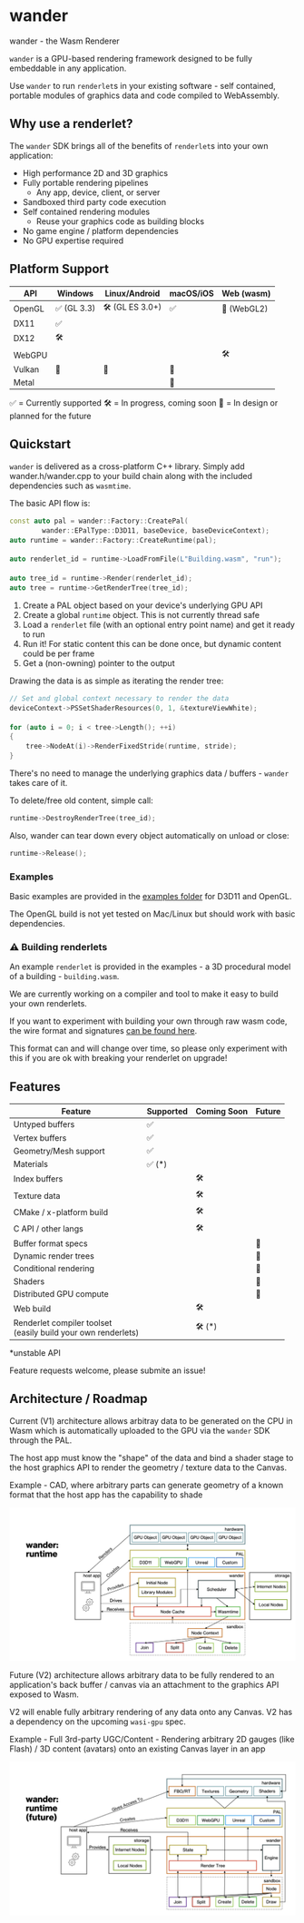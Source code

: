 # wander
wander - the Wasm Renderer

`wander` is a GPU-based rendering framework designed to be fully embeddable in any application.

Use `wander` to run `renderlet`s in your existing software - self contained, portable modules of graphics data and code compiled to WebAssembly. 

## Why use a renderlet?

The `wander` SDK brings all of the benefits of `renderlet`s into your own application:
* High performance 2D and 3D graphics
* Fully portable rendering pipelines
    * Any app, device, client, or server
* Sandboxed third party code execution
* Self contained rendering modules
    *  Reuse your graphics code as building blocks
* No game engine / platform dependencies
* No GPU expertise required

## Platform Support

| API    | Windows            | Linux/Android      | macOS/iOS          | Web (wasm)         |
| ------ | ------------------ | ------------------ | ------------------ | ------------------ |
| OpenGL | :white_check_mark: (GL 3.3)      | :hammer_and_wrench: (GL ES 3.0+)  | :white_check_mark: | :triangular_ruler: (WebGL2)      |
| DX11   | :white_check_mark: |                    |                    |                    |
| DX12   | :hammer_and_wrench: |                    |                    |                    |
| WebGPU |                    |                    |                    | :hammer_and_wrench: |
| Vulkan | :triangular_ruler: | :triangular_ruler: | :triangular_ruler: |                    |
| Metal  |                    |                    | :triangular_ruler: |                    |

:white_check_mark: = Currently supported
:hammer_and_wrench: = In progress, coming soon
:triangular_ruler: = In design or planned for the future


## Quickstart

`wander` is delivered as a cross-platform C++ library. Simply add wander.h/wander.cpp to your build chain along with the included dependencies such as `wasmtime`.

The basic API flow is:
```C++
const auto pal = wander::Factory::CreatePal(
        wander::EPalType::D3D11, baseDevice, baseDeviceContext);
auto runtime = wander::Factory::CreateRuntime(pal);

auto renderlet_id = runtime->LoadFromFile(L"Building.wasm", "run");

auto tree_id = runtime->Render(renderlet_id);
auto tree = runtime->GetRenderTree(tree_id);
```
1. Create a PAL object based on your device's underlying GPU API
2. Create a global `runtime` object. This is not currently thread safe
3. Load a `renderlet` file (with an optional entry point name) and get it ready to run
4. Run it! For static content this can be done once, but dynamic content could be per frame
5. Get a (non-owning) pointer to the output

Drawing the data is as simple as iterating the render tree:
```C++
// Set and global context necessary to render the data
deviceContext->PSSetShaderResources(0, 1, &textureViewWhite);

for (auto i = 0; i < tree->Length(); ++i)
{
    tree->NodeAt(i)->RenderFixedStride(runtime, stride);
}
```
There's no need to manage the underlying graphics data / buffers - `wander` takes care of it.

To delete/free old content, simple call:
```C++
runtime->DestroyRenderTree(tree_id);
```

Also, wander can tear down every object automatically on unload or close:
```C++
runtime->Release();
```

### Examples

Basic examples are provided in the [examples folder](examples/) for D3D11 and OpenGL.

The OpenGL build is not yet tested on Mac/Linux but should work with basic dependencies.

### :warning: Building renderlets

An example `renderlet` is provided in the examples - a 3D procedural model of a building - `building.wasm`.

We are currently working on a compiler and tool to make it easy to build your own renderlets.

If you want to experiment with building your own through raw wasm code, the wire format and signatures [can be found here](https://github.com/renderlet/wander/blob/e86d549606e24a04ae4b25544336b2744aec4ce0/wander.cpp#L331).

This format can and will change over time, so please only experiment with this if you are ok with breaking your renderlet on upgrade!

## Features

| Feature    | Supported            | Coming Soon    | Future        |
| ------ | ------------------ | ------------------ | ------------------ | 
| Untyped buffers | :white_check_mark:    |  | 
| Vertex buffers   | :white_check_mark:   |                    |                    | 
| Geometry/Mesh support   | :white_check_mark:   |                    |                    |
| Materials |  :white_check_mark: (*) |                    |                    |
| Index buffers | | :hammer_and_wrench: |  |
| Texture data  |   | :hammer_and_wrench:  |  |
| CMake / x-platform build |   | :hammer_and_wrench:  |  |
| C API / other langs  |   | :hammer_and_wrench:  |  |
| Buffer format specs  |   |   | :triangular_ruler: |
| Dynamic render trees  |   |   | :triangular_ruler: |
| Conditional rendering  |   |   | :triangular_ruler: |
| Shaders  |   |   | :triangular_ruler: |
| Distributed GPU compute  |   |   | :triangular_ruler: |
| Web build  |   | :hammer_and_wrench:  |  |
| Renderlet compiler toolset <br>(easily build your own renderlets) |   | :hammer_and_wrench: (*) |  |
*unstable API

Feature requests welcome, please submite an issue!

## Architecture / Roadmap 

Current (V1) architecture allows arbitray data to be generated on the CPU in Wasm which is automatically uploaded to the GPU via the `wander` SDK through the PAL.

The host app must know the "shape" of the data and bind a shader stage to the host graphics API to render the geometry / texture data to the Canvas.

Example - CAD, where arbitrary parts can generate geometry of a known format that the host app has the capability to shade

![image info](/docs/v1.png)

Future (V2) architecture allows arbitrary data to be fully rendered to an application's back buffer / canvas via an attachment to the graphics API exposed to Wasm.

V2 will enable fully arbitrary rendering of any data onto any Canvas. V2 has a dependency on the upcoming `wasi-gpu` spec.

Example - Full 3rd-party UGC/Content - Rendering arbitrary 2D gauges (like Flash) / 3D content (avatars) onto an existing Canvas layer in an app

![image info](/docs/v2.png)